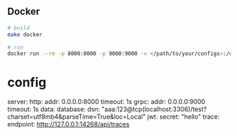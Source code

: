 ## Docker
```bash
# build
make docker

# run
docker run --rm -p 8000:8000 -p 9000:9000 -v </path/to/your/configs>:/data/conf <your-docker-image-name>
```

# config

server:
http:
addr: 0.0.0.0:8000
timeout: 1s
grpc:
addr: 0.0.0.0:9000
timeout: 1s
data:
database:
dsn: "aaa:123@tcp(localhost:3306)/test?charset=utf8mb4&parseTime=True&loc=Local"
jwt:
secret: "hello"
trace:
endpoint: http://127.0.0.1:14268/api/traces